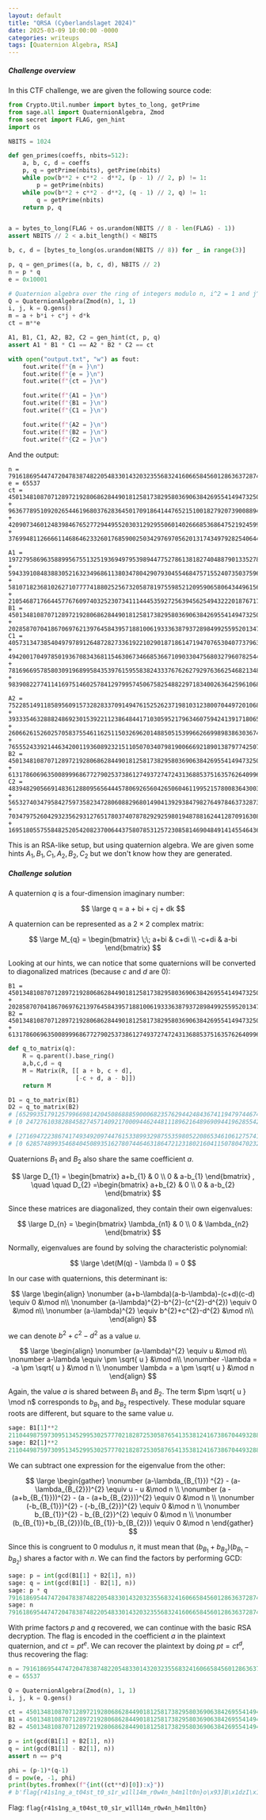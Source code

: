 ```yaml
---
layout: default
title: "QRSA (Cyberlandslaget 2024)"
date: 2025-03-09 10:00:00 -0000
categories: writeups
tags: [Quaternion Algebra, RSA]
---
```


##### Challenge overview

In this CTF challenge, we are given the following source code:

```python
from Crypto.Util.number import bytes_to_long, getPrime
from sage.all import QuaternionAlgebra, Zmod
from secret import FLAG, gen_hint
import os

NBITS = 1024

def gen_primes(coeffs, nbits=512):
    a, b, c, d = coeffs
    p, q = getPrime(nbits), getPrime(nbits)
    while pow(b**2 + c**2 - d**2, (p - 1) // 2, p) != 1:
        p = getPrime(nbits)
    while pow(b**2 + c**2 - d**2, (q - 1) // 2, q) != 1:
        q = getPrime(nbits)
    return p, q


a = bytes_to_long(FLAG + os.urandom(NBITS // 8 - len(FLAG) - 1))
assert NBITS // 2 < a.bit_length() < NBITS

b, c, d = [bytes_to_long(os.urandom(NBITS // 8)) for _ in range(3)]

p, q = gen_primes((a, b, c, d), NBITS // 2)
n = p * q
e = 0x10001

# Quaternion algebra over the ring of integers modulo n, i^2 = 1 and j^2 = 1
Q = QuaternionAlgebra(Zmod(n), 1, 1)
i, j, k = Q.gens()
m = a + b*i + c*j + d*k
ct = m**e

A1, B1, C1, A2, B2, C2 = gen_hint(ct, p, q)
assert A1 * B1 * C1 == A2 * B2 * C2 == ct

with open("output.txt", "w") as fout:
    fout.write(f"{n = }\n")
    fout.write(f"{e = }\n")
    fout.write(f"{ct = }\n")

    fout.write(f"{A1 = }\n")
    fout.write(f"{B1 = }\n")
    fout.write(f"{C1 = }\n")

    fout.write(f"{A2 = }\n")
    fout.write(f"{B2 = }\n")
    fout.write(f"{C2 = }\n")
```

And the output:

```
n = 79161869544747204783874822054833014320323556832416066584560128636372874663065398425734864730985749653368890376759830367592761979721670941495548898960644396124185466172811136671454154337973972344555362632207904852487665177621475296531057751990913972848863646094468698407041332170700052004768608534042667579121
e = 65537
ct = 45013481087071289721928068628449018125817382958036906384269554149473250372891897535608779938932260322890392299845097077149671299774570636846177433935014408755904011404921701159815757973749348461162094435344024920644842122226585439985801109536760546309420180302452390040296838617424879008033909490679827654476 + 9636778951092026544619680376283645017091864144765215100182792073900889455722431141350824102930042194215545271639741781474956534156028982115096761310259817797880256030535184725458691827842359229205634251600103222660818429492661230352467934735238831060489640927936324633663429097757450709372828417472948228655*i + 42090734601248398467652772944955203031292955060140266685368647521924599121778893886195972800382868410948198836032034804885666359881580106576361714902084329571927989997266986168680004601984090297892893669953053934753173607514702551338186889553996223165625949213170645532229800226654389222790682585308293478211*j + 37699481126666114686462332601768590025034297697056201317434979282540644109720249050363861699136261356898583435103943623192844437959908510088918677203091364226265634529874781462000421643873894197699723017160643170280032485819045136926491711428105967074739475257303917915410119714035780689908122501991259337454*k

A1 = 19727958696358899567551325193694979539894477527861381827404887901335278557117631424903954804827886032261713035975409749872365574368520068437173585631619102947142514993179551407372198727752200352482750928036660247001298894220341281088704979761103978991864910617612193389349395907569524278104742011421485970132 + 59433910848388305216323496861138034780429079304554684757155240735037596105947767000830909926157863621107177340784420617720396405353150873058375313329025293177042951179631585264081955610221771992072611704171244605486366283401134015442352772229809993856998735476856505017691936263130527726663866522621181608990*i + 58107182368102627107777418802525673205878197559852120959065806434496156974251338753096583280662844781884364902930830836113414476554101670045795482773476333201679481447476558436998646999024267638361372457524619117408406037001929636682942806495150503215441463709446189870289027119236269287972168921622751038610*j + 21054687176644577676097403252307341114445359272563945625494322201876717688814059672638281450322904871484525473828999531479347503167569271449753416187168062922505984725334578234455507338949704706193990174683285735079259140619545659848114945495763469633422182385022508536752305051463782716796439612419916540512*k
B1 = 45013481087071289721928068628449018125817382958036906384269554149473250372891897535608779938932260322890392299845097077149671299774570636846177433935014408755904011404921701159815757973749348461162094435344024920644842122226585439985801109536760546309420180302452390040296838617424879008033909490679827654476 + 20285870704186706976213976458439571881006193336387937289849925595201347891376652949248311145360615081470562529188045384875849052770228036462985742433468183628504175998029630865030332309190296171707992065830643884033059264132942270541699779783779676204125698956659169015081249141843645287582920651372517427133*i
C1 = 40573134738540497978912648728273361922102901871861471947076530407737963022296085033111093233900911401164870436155725444036143477985120655827394906518088663532845375713047497411004025135472917095865047307742614582096073754451695348697138094647455515762042505202442917511787202040413692645774080851335298350919 + 49420017049785019367083436811546306734668536671090330475680327960782544182048682173597669784207483770406186515260697164175677372585862582823730811548096072756502494147222745554115462340566650054158383951226280091543180675098181656696520905267988010459726719053402707154451458878186503429021676409786192854445*i + 78169669578580309196899584353976159558382433376762627929763662546821348972302012605491203862577713078888465128984020107352999491597385756415928441922877930653432823546169207596177206371488041420967996640569242696635424011980517596099448533338915443511252963939260130098774796215636385361378831949728703017763*j + 9839082277411416975146025784129799574506758254882297183400263642596106850515982960730237418714608943721741326880781980379296382725027112075956362067773874694409761060817177218388385171579663881880702635122327665299348086287444008430992029272531024035294896006168357950930792792836477426637372142764859064884*k

A2 = 75228514911858956091573282833709149476152526237198103123800704497201068128053650948032490319100201363570809341152574861265272013626522258520222632415326011788756141735071360617157173800956887586623402451250157977805796114656461913690801907561498891658477974484607821151321470689448689229947847660917338160920 + 3933354632888248692301539221123864844171030595217963460759424139171806535011747477702374411885548289798081035607255506327489966095148682975326266545318384335429324437739776054296980537017084757931960180957746874681869062965013382840255844429415081190385671609860877255719861481251362774820760873125329418202*i + 2606626152602570583755461162511503269620148850515399662669989838630367403315319229968047766390529450575268597753665724720508037296099479962746435989769424360065854705584749227213671925819580404220720934311121386603908816565809004080845878694755590548828399842450562108316952337357104336129063272126898847822*j + 76555243392144634200119360892321511050703407981900666921890138797742507259750079195766816964595220202793621779006164642872253942425571461532802462970874971764119611467226387444240482412154391940334641697896783465883756361055666292450211873296158382300035246252018136298724379833342947668639545261915768731300*k
B2 = 45013481087071289721928068628449018125817382958036906384269554149473250372891897535608779938932260322890392299845097077149671299774570636846177433935014408755904011404921701159815757973749348461162094435344024920644842122226585439985801109536760546309420180302452390040296838617424879008033909490679827654476 + 61317860696350089996867727902537386127493727472431368853751635762640996293273155055126410425941200572873225898284972582348511106794933063186039400216982820063635462762582134056709351097477943811646227501194481290789099091604897240355391738423962314529008371932976291007376200907047634818231210990184186773068*i
C2 = 48394829056691483612880956564445780692656042650604611995215780083643003641361580627019663126592175056843994085593183765801496440539137724422209333194631391495765413418970424428520519094524187454104312998926481220858125121146332193512464140630762686803208879408204968548433677149309796721705692612301423367563 + 56532740347958427597358234728060882968014904139293847982764978463732873929149666698956003332717751268228861485142060861803071540630097462753627742648901617209133856227529612124031833332228024133995362645443116679805808569582758092915960143760104034276016416779117695522299068433563891369359822808355215659597*i + 70347975260429323562931276517803740787829292598019487881624412870916308353236517011582633969886449423209341479546561785587646529043368687821114015246335202690512785840246280578660712412436771062728730949385376057873372645285880751284122487355608272470086589733498079062128321106740281285447220188762578001119*j + 16951805575584825205420823700644375807853125723085814690484914145546436597616967486088570967224876441544416296762145678006690550769261992005853293168579419147041123141124043788304756163241037961717681329339164253561975980772020444650431267764647047851584593731883346318778402348213865366975518541333881870036*k
```

This is an RSA-like setup, but using quaternion algebra. We are given some hints $A_{1},B_{1},C_{1},A_{2},B_{2},C_{2}$ but we don't know how they are generated. 

##### Challenge solution

A quaternion $q$ is a four-dimension imaginary number:

$$
\large q = a + bi + cj + dk
$$

A quaternion can be represented as a $2 \times 2$ complex matrix:

$$
\large M_{q} = \begin{bmatrix}
\;\; a+bi & c+di \\
  -c+di & a-bi
\end{bmatrix}
$$

Looking at our hints, we can notice that some quaternions will be converted to diagonalized matrices (because $c$ and $d$ are $0$):

```
B1 = 45013481087071289721928068628449018125817382958036906384269554149473250372891897535608779938932260322890392299845097077149671299774570636846177433935014408755904011404921701159815757973749348461162094435344024920644842122226585439985801109536760546309420180302452390040296838617424879008033909490679827654476 + 20285870704186706976213976458439571881006193336387937289849925595201347891376652949248311145360615081470562529188045384875849052770228036462985742433468183628504175998029630865030332309190296171707992065830643884033059264132942270541699779783779676204125698956659169015081249141843645287582920651372517427133*i
B2 = 45013481087071289721928068628449018125817382958036906384269554149473250372891897535608779938932260322890392299845097077149671299774570636846177433935014408755904011404921701159815757973749348461162094435344024920644842122226585439985801109536760546309420180302452390040296838617424879008033909490679827654476 + 61317860696350089996867727902537386127493727472431368853751635762640996293273155055126410425941200572873225898284972582348511106794933063186039400216982820063635462762582134056709351097477943811646227501194481290789099091604897240355391738423962314529008371932976291007376200907047634818231210990184186773068*i
```

```python
def q_to_matrix(q):
    R = q.parent().base_ring()
    a,b,c,d = q
    M = Matrix(R, [[ a + b, c + d],
                   [-c + d, a - b]])
    return M

D1 = q_to_matrix(B1)
D2 = q_to_matrix(B2)
# [65299351791257996698142045086888590006823576294424843674119479744674598264268550484857091084292875404360954829033142462025520352544798673309163176368482592384408187402951332024846090282939644632870086501174668804677901386359527710527500889320540222513545879259111559055378087759268524295616830142052345081609 0] 
# [0 24727610382884582745714092170009446244811189621648969094419628554271902481515244586360468793571645241419829770657051692273822247004342600383191691501546225127399835406892070294785425664559052289454102369513381036611782858093643169444101329752980870105294481345793221025215589475581233720450988839307310227343]

# [27169472238674174934920974476153389932987553598052208653461061275741372003099654165000325633887711242394727821370239291905420426847832758536667935191352832695354007994692698545070954733253319928252959304330601358946276036210007383810135095969808887989564906140959982640631707353772461821496511946821346848423 0]
# [0 62857489935468404508935162780744646318647212318021604115078047023205128742684140906217234243976809403386056778319954862393922172701308515155686932678675984816454014815150703774560561214245376994071229566357448482343408208243163496161467123103712204629275454463944797439961969881077296194571307034538308460529]
```

Quaternions $B_{1}$ and $B_{2}$ also share the same coefficient $a$.

$$
\large D_{1} = \begin{bmatrix}
a+b_{1} & 0 \\
0 & a-b_{1}
\end{bmatrix}
, \quad \quad
 D_{2} =\begin{bmatrix}
a+b_{2} & 0 \\
0 & a-b_{2}
\end{bmatrix}
$$

Since these matrices are diagonalized, they contain their own eigenvalues: 

$$
\large D_{n} = \begin{bmatrix}
\lambda_{n1} & 0 \\
0 & \lambda_{n2}
\end{bmatrix}
$$

Normally, eigenvalues are found by solving the characteristic polynomial:

$$
\large \det(M(q) - \lambda I) = 0
$$

In our case with quaternions, this determinant is:

$$
\large \begin{align}
\nonumber (a+b-\lambda)(a-b-\lambda)-(c+d)(c-d) \equiv 0 &\mod n\\
\nonumber (a-\lambda)^{2}-b^{2}-(c^{2}-d^{2}) \equiv 0 &\mod n\\
\nonumber (a-\lambda)^{2} \equiv b^{2}+c^{2}-d^{2} &\mod n\\
\end{align}
$$

we can denote $b^{2}+c^{2}-d^{2}$ as a value $u$.

$$
\large \begin{align}
\nonumber (a-\lambda)^{2} \equiv u &\mod n\\
\nonumber a-\lambda \equiv \pm \sqrt{ u } &\mod n\\
\nonumber -\lambda = -a \pm \sqrt{ u } &\mod n  \\
\nonumber \lambda = a \pm \sqrt{ u } &\mod n
\end{align}
$$

Again, the value $a$ is shared between $B_{1}$ and $B_{2}$. The term $\pm \sqrt{ u } \mod n$  corresponds to $b_{B_{1}}$ and $b_{B_{2}}$ respectively. These modular square roots are different, but square to the same value $u$.

```python
sage: B1[1]**2
21104498759730951345299530257770218287253058765413538124167386704493288996686945622618542246917851335420162534215327306621550074867975399263960930177555806091407498731713911608003371706155481995184782087962090472070710138779089057759972404348579825463226797380162617798593860686073220033446375560412113430969
sage: B2[1]**2
21104498759730951345299530257770218287253058765413538124167386704493288996686945622618542246917851335420162534215327306621550074867975399263960930177555806091407498731713911608003371706155481995184782087962090472070710138779089057759972404348579825463226797380162617798593860686073220033446375560412113430969
```

We can subtract one expression for the eigenvalue from the other:

$$
\large \begin{gather}
\nonumber (a-\lambda_{B_{1}}) ^{2} - (a-\lambda_{B_{2}})^{2} \equiv u - u &\mod n \\
\nonumber (a - (a+b_{B_{1}}))^{2} - (a - (a+b_{B_{2}}))^{2} \equiv 0 &\mod n \\
\nonumber (-b_{B_{1}})^{2} - (-b_{B_{2}})^{2} \equiv 0 &\mod n \\
\nonumber b_{B_{1}}^{2} - b_{B_{2}}^{2} \equiv 0 &\mod n \\
\nonumber (b_{B_{1}}+b_{B_{2}})(b_{B_{1}}-b_{B_{2}}) \equiv 0 &\mod n
\end{gather}
$$

Since this is congruent to $0$ modulus $n$, it must mean that $(b_{B_{1}}+b_{B_{2}})(b_{B_{1}}-b_{B_{2}})$ shares a factor with $n$. We can find the factors by performing GCD:

```python
sage: p = int(gcd(B1[1] + B2[1], n))
sage: q = int(gcd(B1[1] - B2[1], n))
sage: p * q
79161869544747204783874822054833014320323556832416066584560128636372874663065398425734864730985749653368890376759830367592761979721670941495548898960644396124185466172811136671454154337973972344555362632207904852487665177621475296531057751990913972848863646094468698407041332170700052004768608534042667579121
sage: n
79161869544747204783874822054833014320323556832416066584560128636372874663065398425734864730985749653368890376759830367592761979721670941495548898960644396124185466172811136671454154337973972344555362632207904852487665177621475296531057751990913972848863646094468698407041332170700052004768608534042667579121
```

With prime factors $p$ and $q$ recovered, we can continue with the basic RSA decryption. The flag is encoded in the coefficient $a$ in the plaintext quaternion, and $ct = pt^{e}$. We can recover the plaintext by doing $pt = ct^{d}$, thus recovering the flag:

```python
n = 79161869544747204783874822054833014320323556832416066584560128636372874663065398425734864730985749653368890376759830367592761979721670941495548898960644396124185466172811136671454154337973972344555362632207904852487665177621475296531057751990913972848863646094468698407041332170700052004768608534042667579121
e = 65537

Q = QuaternionAlgebra(Zmod(n), 1, 1)
i, j, k = Q.gens()

ct = 45013481087071289721928068628449018125817382958036906384269554149473250372891897535608779938932260322890392299845097077149671299774570636846177433935014408755904011404921701159815757973749348461162094435344024920644842122226585439985801109536760546309420180302452390040296838617424879008033909490679827654476 + 9636778951092026544619680376283645017091864144765215100182792073900889455722431141350824102930042194215545271639741781474956534156028982115096761310259817797880256030535184725458691827842359229205634251600103222660818429492661230352467934735238831060489640927936324633663429097757450709372828417472948228655*i + 42090734601248398467652772944955203031292955060140266685368647521924599121778893886195972800382868410948198836032034804885666359881580106576361714902084329571927989997266986168680004601984090297892893669953053934753173607514702551338186889553996223165625949213170645532229800226654389222790682585308293478211*j + 37699481126666114686462332601768590025034297697056201317434979282540644109720249050363861699136261356898583435103943623192844437959908510088918677203091364226265634529874781462000421643873894197699723017160643170280032485819045136926491711428105967074739475257303917915410119714035780689908122501991259337454*k
B1 = 45013481087071289721928068628449018125817382958036906384269554149473250372891897535608779938932260322890392299845097077149671299774570636846177433935014408755904011404921701159815757973749348461162094435344024920644842122226585439985801109536760546309420180302452390040296838617424879008033909490679827654476 + 20285870704186706976213976458439571881006193336387937289849925595201347891376652949248311145360615081470562529188045384875849052770228036462985742433468183628504175998029630865030332309190296171707992065830643884033059264132942270541699779783779676204125698956659169015081249141843645287582920651372517427133*i
B2 = 45013481087071289721928068628449018125817382958036906384269554149473250372891897535608779938932260322890392299845097077149671299774570636846177433935014408755904011404921701159815757973749348461162094435344024920644842122226585439985801109536760546309420180302452390040296838617424879008033909490679827654476 + 61317860696350089996867727902537386127493727472431368853751635762640996293273155055126410425941200572873225898284972582348511106794933063186039400216982820063635462762582134056709351097477943811646227501194481290789099091604897240355391738423962314529008371932976291007376200907047634818231210990184186773068*i

p = int(gcd(B1[1] + B2[1], n))
q = int(gcd(B1[1] - B2[1], n))
assert n == p*q

phi = (p-1)*(q-1)
d = pow(e, -1, phi)
print(bytes.fromhex(f"{int((ct**d)[0]):x}"))
# b'flag{r41s1ng_a_t04st_t0_s1r_w1ll14m_r0w4n_h4m1lt0n}o\x93]B\x1dzI\x1d\x00R\x02\x85y\xc5\xc2o\xcaa\x8f\xcc\x9f\xfe\x99,\nz\xcf\xe9\xf7\xd4\xf3\xed\x92\x91\xe6-\xef\x19"\x14)2&\xe6\x11\xe8J\x9d\xf1\xcc\xf9\x9c\xaf\x90\xe6:\x85\xc7\xc7wJ\xa6F(r\x16+\xa0KT\x9b")o\r;\xf2'
```

Flag: `flag{r41s1ng_a_t04st_t0_s1r_w1ll14m_r0w4n_h4m1lt0n}`